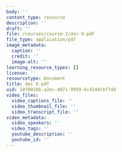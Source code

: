 ```yaml
---
body: ''
content_type: resource
description: ''
draft: ''
file: /courses/course-2/doc-9.pdf
file_type: application/pdf
image_metadata:
  caption: ''
  credit: ''
  image-alt: ''
learning_resource_types: []
license: ''
resourcetype: Document
title: doc 9.pdf
uid: 18f0020b-a2ec-4071-9959-6c4244cbf7dd
video_files:
  video_captions_file: ''
  video_thumbnail_file: ''
  video_transcript_file: ''
video_metadata:
  video_speakers: ''
  video_tags: ''
  youtube_description: ''
  youtube_id: ''
---
```

